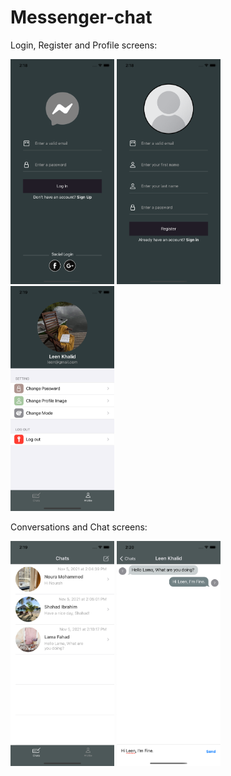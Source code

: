 # Messenger-chat

Login, Register and Profile screens:

<img src="https://github.com/i5awlah/Messenger-chat/blob/main/images/Login.png" width="166" height="360">   <img src="https://github.com/i5awlah/Messenger-chat/blob/main/images/Register.png" width="166" height="360">   <img src="https://github.com/i5awlah/Messenger-chat/blob/main/images/Profile.png" width="166" height="360">
 



Conversations and Chat screens:

<img src="https://github.com/i5awlah/Messenger-chat/blob/main/images/Conversations.png" width="166" height="360"> <img src="https://github.com/i5awlah/Messenger-chat/blob/main/images/Chat.png" width="166" height="360">
 
 
 

